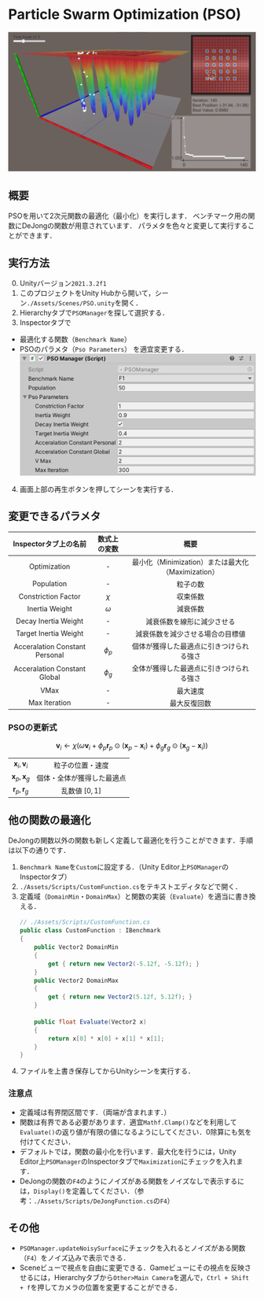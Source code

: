 # Particle Swarm Optimization (PSO)

![Screen shot](docs/f5-result.png)

## 概要
PSOを用いて2次元関数の最適化（最小化）を実行します．
ベンチマーク用の関数にDeJongの関数が用意されています．
パラメタを色々と変更して実行することができます．

## 実行方法
0. Unityバージョン`2021.3.2f1`
1. このプロジェクトをUnity Hubから開いて，シーン`./Assets/Scenes/PSO.unity`を開く．
2. Hierarchyタブで`PSOManager`を探して選択する．
3. Inspectorタブで
  - 最適化する関数（`Benchmark Name`）
  - PSOのパラメタ（`Pso Parameters`）
を適宜変更する．
![Parameters](docs/parameters.png)
4. 画面上部の再生ボタンを押してシーンを実行する．

## 変更できるパラメタ

| Inspectorタブ上の名前          | 数式上の変数 | 概要                                     | 
| :----------------------------: | :----------: | :--------------------------------------: | 
| Optimization                   | -            | 最小化（Minimization）または最大化（Maximization） | 
| Population                     | -            | 粒子の数                                 | 
| Constriction Factor            | $\chi$       | 収束係数                                 | 
| Inertia Weight                 | $\omega$     | 減衰係数                                 | 
| Decay Inertia Weight           | -            | 減衰係数を線形に減少させる               | 
| Target Inertia Weight          | -            | 減衰係数を減少させる場合の目標値         | 
| Acceralation Constant Personal | $\phi_p$     | 個体が獲得した最適点に引きつけられる強さ | 
| Acceralation Constant Global   | $\phi_g$     | 全体が獲得した最適点に引きつけられる強さ | 
| VMax                           | -            | 最大速度                                 | 
| Max Iteration                  | -            | 最大反復回数                             | 

### PSOの更新式
$$
\boldsymbol{v}_i \leftarrow 
\chi \left( 
    \omega\boldsymbol{v}_i 
    + \phi_p\boldsymbol{r}_p\odot\left(\boldsymbol{x}_p-\boldsymbol{x}_i\right) 
    + \phi_g\boldsymbol{r}_g\odot\left(\boldsymbol{x}_g-\boldsymbol{x}_i\right) 
\right)
$$

|                                      |                            | 
| :----------------------------------: | :------------------------: | 
| $\boldsymbol{x}_i, \boldsymbol{v}_i$ | 粒子の位置・速度           | 
| $\boldsymbol{x}_p, \boldsymbol{x}_g$ | 個体・全体が獲得した最適点 | 
| $\boldsymbol{r}_p, \boldsymbol{r}_g$ | 乱数値 $[0, 1]$            | 

## 他の関数の最適化
DeJongの関数以外の関数も新しく定義して最適化を行うことができます．手順は以下の通りです．

1. `Benchmark Name`を`Custom`に設定する．（Unity Editor上`PSOManager`のInspectorタブ）
2. `./Assets/Scripts/CustomFunction.cs`をテキストエディタなどで開く．
3. 定義域（`DomainMin`・`DomainMax`）と関数の実装（`Evaluate`）を適当に書き換える．
   ```cs
   // ./Assets/Scripts/CustomFunction.cs
   public class CustomFunction : IBenchmark
   {
       public Vector2 DomainMin
       {
           get { return new Vector2(-5.12f, -5.12f); }
       }
       public Vector2 DomainMax
       {
           get { return new Vector2(5.12f, 5.12f); }
       }
   
       public float Evaluate(Vector2 x)
       {
           return x[0] * x[0] + x[1] * x[1];
       }
   }
   ```
4. ファイルを上書き保存してからUnityシーンを実行する．

### 注意点
- 定義域は有界閉区間です．（両端が含まれます．）
- 関数は有界である必要があります．適宜`Mathf.Clamp()`などを利用して`Evaluate()`の返り値が有限の値になるようにしてください．0除算にも気を付けてください．
- デフォルトでは，関数の最小化を行います．最大化を行うには，Unity Editor上`PSOManager`のInspectorタブで`Maximization`にチェックを入れます．
- DeJongの関数の`F4`のようにノイズがある関数をノイズなしで表示するには，`Display()`を定義してください．（参考：`./Assets/Scripts/DeJongFunction.cs`の`F4`）

## その他
- `PSOManager.updateNoisySurface`にチェックを入れるとノイズがある関数（`F4`）をノイズ込みで表示できる．
- Sceneビューで視点を自由に変更できる．Gameビューにその視点を反映させるには，Hierarchyタブから`Other>Main Camera`を選んで，`Ctrl + Shift + f`を押してカメラの位置を変更することができる．
